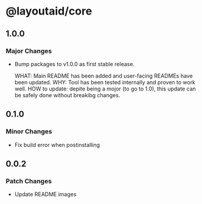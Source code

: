 # @layoutaid/core

## 1.0.0

### Major Changes

- Bump packages to v1.0.0 as first stable release.

  WHAT: Main README has been added and user-facing READMEs have been updated.
  WHY: Tool has been tested internally and proven to work well.
  HOW to update: depite being a mojor (to go to 1.0), this update can be safely done without breakibg changes.

## 0.1.0

### Minor Changes

- Fix build error when postinstalling

## 0.0.2

### Patch Changes

- Update README images
